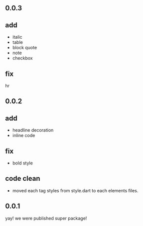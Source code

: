 ## 0.0.3

**add**
---
- italic
- table
- block quote
- note
- checkbox

**fix**
---
hr

## 0.0.2

**add**
---
- headline decoration
- inline code

**fix**
---
- bold style

**code clean**
---
- moved each tag styles from style.dart to each elements files.


## 0.0.1

yay! we were published super package!
